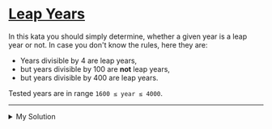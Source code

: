 # [Leap Years](https://www.codewars.com/kata/54d22119beeaaaf663000024)

In this kata you should simply determine, whether a given year is a leap year or not. In case you don't know the rules, here they are:

- Years divisible by 4 are leap years,
- but years divisible by 100 are **not** leap years,
- but years divisible by 400 are leap years.

Tested years are in range `1600 ≤ year ≤ 4000`.

---

<details><summary>My Solution</summary>

```js
function isLeapYear(year) {
  if (year % 400 === 0) return true
  else if (year % 100 === 0) return false
  else if (year % 4 === 0) return true
  else return false
}
```

</details>
